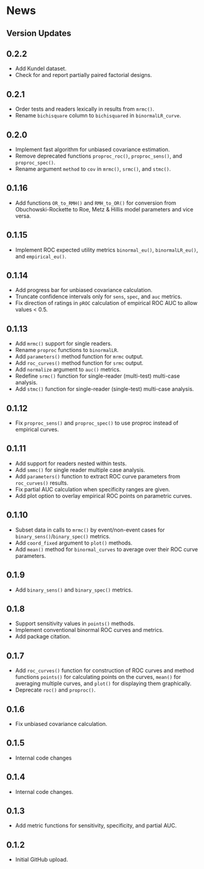 # News

## Version Updates

## 0.2.2
* Add Kundel dataset.
* Check for and report partially paired factorial designs.

## 0.2.1
* Order tests and readers lexically in results from `mrmc()`.
* Rename `bichisquare` column to `bichisquared` in `binormalLR_curve`.

## 0.2.0
* Implement fast algorithm for unbiased covariance estimation.
* Remove deprecated functions `proproc_roc()`, `proproc_sens()`, and `proproc_spec()`.
* Rename argument `method` to `cov` in `mrmc()`, `srmc()`, and `stmc()`.

## 0.1.16
* Add functions `OR_to_RMH()` and `RMH_to_OR()` for conversion from Obuchowski-Rockette to Roe, Metz & Hillis model parameters and vice versa.

## 0.1.15
* Implement ROC expected utility metrics `binormal_eu()`, `binormalLR_eu()`, and `empirical_eu()`.

## 0.1.14
* Add progress bar for unbiased covariance calculation.
* Truncate confidence intervals only for `sens`, `spec`, and `auc` metrics.
* Fix direction of ratings in `pROC` calculation of empirical ROC AUC to allow values < 0.5.

## 0.1.13
* Add `mrmc()` support for single readers.
* Rename `proproc` functions to `binormalLR`.
* Add `parameters()` method function for `mrmc` output.
* Add `roc_curves()` method function for `srmc` output.
* Add `normalize` argument to `auc()` metrics.
* Redefine `srmc()` function for single-reader (multi-test) multi-case analysis.
* Add `stmc()` function for single-reader (single-test) multi-case analysis.

## 0.1.12
* Fix `proproc_sens()` and `proproc_spec()` to use proproc instead of empirical curves.

## 0.1.11
* Add support for readers nested within tests.
* Add `smmc()` for single reader multiple case analysis.
* Add `parameters()` function to extract ROC curve parameters from `roc_curves()` results.
* Fix partial AUC calculation when specificity ranges are given.
* Add plot option to overlay empirical ROC points on parametric curves.

## 0.1.10
* Subset data in calls to `mrmc()` by event/non-event cases for `binary_sens()`/`binary_spec()` metrics.
* Add `coord_fixed` argument to `plot()` methods.
* Add `mean()` method for `binormal_curves` to average over their ROC curve parameters.

## 0.1.9
* Add `binary_sens()` and `binary_spec()` metrics.

## 0.1.8
* Support sensitivity values in `points()` methods.
* Implement conventional binormal ROC curves and metrics.
* Add package citation.

## 0.1.7
* Add `roc_curves()` function for construction of ROC curves and method functions `points()` for calculating points on the curves, `mean()` for averaging multiple curves, and `plot()` for displaying them graphically.
* Deprecate `roc()` and `proproc()`.

## 0.1.6
* Fix unbiased covariance calculation.

## 0.1.5
* Internal code changes

## 0.1.4
* Internal code changes.

## 0.1.3
* Add metric functions for sensitivity, specificity, and partial AUC.

## 0.1.2
* Initial GitHub upload.
